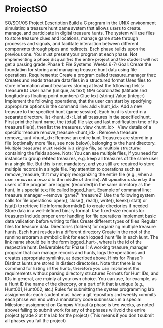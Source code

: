 # ProiectSO
SO/SO1/OS Project Description
Build a C program in the UNIX environment simulating a treasure hunt game system that allows users to create, manage, and participate in digital treasure hunts. The system will use files to store treasure clues and locations, manage game state through processes and signals, and facilitate interaction between different components through pipes and redirects.
Each phase builds upon the previous one. You must present your program at each phase. Not implementing a phase disqualifies the entire project and the student will not get a passing grade.
Phase 1: File Systems (Weeks 6-7)
Goal: Create the foundation for storing and managing treasure hunt data using file operations.
Requirements:
Create a program called treasure_manager that:
Creates and reads treasure data files in a structured format
Uses files to store information about treasures storing at least the following fields:
Treasure ID
User name (unique, as text)
GPS coordinates (latitude and longitude as floating-point numbers)
Clue text (string)
Value (integer)
Implement the following operations, that the user can start by specifying appropriate options in the command line:
add <hunt_id>: Add a new treasure to the specified hunt (game session). Each hunt is stored in a separate directory.
list <hunt_id>: List all treasures in the specified hunt. First print the hunt name, the (total) file size and last modification time of its treasure file(s), then list the treasures.
view <hunt_id> <id>: View details of a specific treasure
remove_treasure <hunt_id> <id>: Remove a treasure 
remove_hunt <hunt_id>: Remove an entire hunt
Treasures are stored in a file (optionally more files, see note below), belonging to the hunt directory. Multiple treasures must reside in a single file, as multiple structures containing the fields above. Note: You can use multiple files, if you need for instance to group related treasures, e.g. keep all treasures of the same user in a single file. But this is not mandatory, and you still are required to store multiple records in a single file. Pay attention to operations such as remove_treasure, that may imply reorganizing the entire file (e.g., when a user removes a record in the middle of the file).
All operations done by the users of the program are logged (recorded) in the same directory as the hunt, in a special text file called logged_hunt.
Example of command line:
treasure_manager --remove 'game7' 'treasure2'
Use the following system calls for file operations:
open(), close(), read(), write(), lseek()
stat() or lstat() to retrieve file information
mkdir() to create directories if needed
Store data in a well-defined binary format:
Use fixed-size records for treasures
Include proper error handling for file operations
Implement basic data validation before writing to files
Create different types of files:
Regular files for treasure data.
Directories (folders) for organizing multiple treasure hunts. Each hunt resides in a different directory
Create in the root of the running program a symbolic link for each logged_hunt file in each hunt. The link name should be in the form logged_hunt-<ID>, where <ID> is the id of the respective hunt.
Deliverables for Phase 1:
A working treasure_manager program that can manage records and hunts, logs the operations and creates appropriate symlinks, as described above.
Hints for Phase 1:
Distinct hunts are stored in distinct directories. Note that there is no command for listing all the hunts, therefore you can implement the requirements without parsing directory structures
Formats for Hunt IDs, and IDs in general, are mainly at your own choice. You can use, for example, as a Hunt ID the name of the directory, or a part of it that is unique (e.g., Hunt001, Hunt002, etc.)
Rules for submitting the system programming lab assignments:
each student must have a git repository and weekly commits
each phase will end with a mandatory code submission in a special Milestone assignment on Campus Virtual (a phase is two weeks, as noted above)
failing to submit work for any of the phases will void the entire project (grade 2 at the lab for the project) (This means if you don't submit all phases you fail the project)
